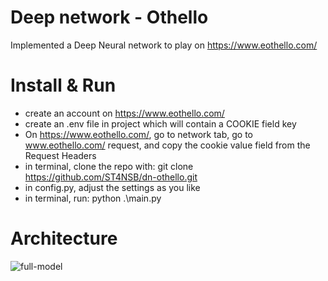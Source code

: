 # Deep network - Othello

Implemented a Deep Neural network to play on https://www.eothello.com/

# Install & Run

- create an account on https://www.eothello.com/
- create an .env file in project which will contain a COOKIE field key
- On https://www.eothello.com/, go to network tab, go to www.eothello.com/ request, and copy the cookie value field from the Request Headers
- in terminal, clone the repo with: git clone https://github.com/ST4NSB/dn-othello.git
- in config.py, adjust the settings as you like
- in terminal, run: python .\main.py

# Architecture

![full-model](https://user-images.githubusercontent.com/38291834/176272139-b2665ec6-3716-4a31-9557-051b1208583b.png)

